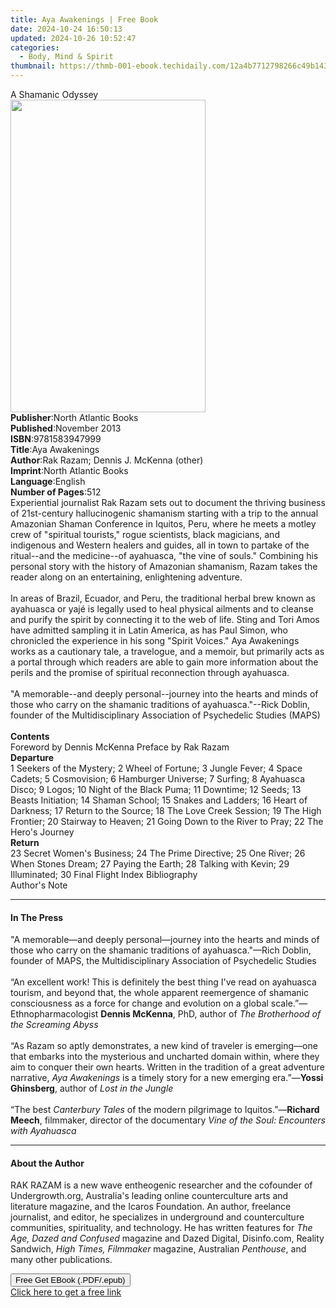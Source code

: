```yaml
---
title: Aya Awakenings | Free Book
date: 2024-10-24 16:50:13
updated: 2024-10-26 10:52:47
categories:
  - Body, Mind & Spirit
thumbnail: https://thmb-001-ebook.techidaily.com/12a4b7712798266c49b1432210252863fde0ccebfaa54eb64df7c8c4b19fcb90.jpg
---
```

<main id="book-container">
  <div class="flex flex-col">
    <div class="book-brief flex-1 py-6 px-4 sm:p-6 md:py-10 md:px-8">
      <!-- brief-->
      <div class="book-brief-main">A Shamanic Odyssey</div>
    </div>
    <div
      class="book-meta-info flex-1 grid gap-4 col-start-1 col-end-3 row-start-1 sm:mb-6 sm:grid-cols-4 lg:gap-6 lg:col-start-2 lg:row-end-6 lg:row-span-6 lg:mb-0"
    >
      <div
        class="book-meta-info-left place-content-center mt-4 p-4 text-sm leading-6 col-start-2 col-span-2 dark:text-slate-400"
      >
        <img
          class="w-full h-500 object-cover rounded-lg sm:h-255 sm:col-span-2 lg:col-span-full"
          src="https://img-001-ebook.techidaily.com/82fdf82f3b2671006bdb3b196d9d66222e0ea2c9306ac30c0bbdcbc38fae26e2.jpg"
          alt=""
          width="312"
          height="500"
        />
      </div>
      <div
        class="book-meta-info-right mt-2 col-start-1 row-start-2 col-span-3 self-center"
      >
        <!-- meta data  -->
        <div class="flex flex-col px-4 md:px-8">
          <div class="flex-1">
            <strong>Publisher</strong>:<span class="px-2"
              >North Atlantic Books</span
            >
          </div>
          <div class="flex-1">
            <strong>Published</strong>:<span class="px-2">November 2013</span>
          </div>
          <div class="flex-1">
            <strong>ISBN</strong>:<span class="px-2">9781583947999</span>
          </div>
          <div class="flex-1">
            <strong>Title</strong>:<span class="px-2">Aya Awakenings</span>
          </div>
          <div class="flex-1">
            <strong>Author</strong>:<span class="px-2"
              >Rak Razam; Dennis J. McKenna (other)</span
            >
          </div>
          <div class="flex-1">
            <strong>Imprint</strong>:<span class="px-2"
              >North Atlantic Books</span
            >
          </div>
          <div class="flex-1">
            <strong>Language</strong>:<span class="px-2">English</span>
          </div>
          <div class="flex-1">
            <strong>Number of Pages</strong>:<span class="px-2">512</span>
          </div>
        </div>
      </div>
    </div>
    <div class="book-description flex-1 py-6 px-4 sm:p-6 md:py-10 md:px-8">
      <div class="book-description-main">
        <div accordion-content="" id="description">
          Experiential journalist Rak Razam sets out to document the thriving
          business of 21st-century hallucinogenic shamanism starting with a trip
          to the annual Amazonian Shaman Conference in Iquitos, Peru, where he
          meets a motley crew of "spiritual tourists," rogue scientists, black
          magicians, and indigenous and Western healers and guides, all in town
          to partake of the ritual--and the medicine--of ayahuasca, "the vine of
          souls." Combining his personal story with the history of Amazonian
          shamanism, Razam takes the reader along on an entertaining,
          enlightening adventure.<br /><br />
          In areas of Brazil, Ecuador, and Peru, the traditional herbal brew
          known as ayahuasca or yajé is legally used to heal physical ailments
          and to cleanse and purify the spirit by connecting it to the web of
          life. Sting and Tori Amos have admitted sampling it in Latin America,
          as has Paul Simon, who chronicled the experience in his song "Spirit
          Voices." Aya Awakenings works as a cautionary tale, a travelogue, and
          a memoir, but primarily acts as a portal through which readers are
          able to gain more information about the perils and the promise of
          spiritual reconnection through ayahuasca.<br /><br />
          "A memorable--and deeply personal--journey into the hearts and minds
          of those who carry on the shamanic traditions of ayahuasca."--Rick
          Doblin, founder of the Multidisciplinary Association of Psychedelic
          Studies (MAPS)<br /><br /><b> Contents</b><br />
          Foreword by Dennis McKenna Preface by Rak Razam <br /><b>Departure </b
          ><br />1 Seekers of the Mystery; 2 Wheel of Fortune; 3 Jungle Fever; 4
          Space Cadets; 5 Cosmovision; 6 Hamburger Universe; 7 Surfing; 8
          Ayahuasca Disco; 9 Logos; 10 Night of the Black Puma; 11 Downtime; 12
          Seeds; 13 Beasts Initiation; 14 Shaman School; 15 Snakes and Ladders;
          16 Heart of Darkness; 17 Return to the Source; 18 The Love Creek
          Session; 19 The High Frontier; 20 Stairway to Heaven; 21 Going Down to
          the River to Pray; 22 The Hero's Journey<br /><b> Return</b><br />
          23 Secret Women's Business; 24 The Prime Directive; 25 One River; 26
          When Stones Dream; 27 Paying the Earth; 28 Talking with Kevin; 29
          Illuminated; 30 Final Flight Index Bibliography<br />
          Author's Note
        </div>
        <div class="accordion-fader"></div>
      </div>
    </div>
    <div class="book-excerpts flex-1 py-6 px-4 sm:p-6 md:py-10 md:px-8">
      <!-- excerpts-->
      <div class="book-excerpts-main">
        <hr />
        <h4 class="placeholder placeholder-heading">
          <span>In The Press</span>
        </h4>
        <p>
          "A memorable—and deeply personal—journey into the hearts and minds of
          those who carry on the shamanic traditions of ayahuasca."—Rich Doblin,
          founder of MAPS, the Multidisciplinary Association of Psychedelic
          Studies<br /><br />“An excellent work! This is definitely the best
          thing I've read on ayahuasca tourism, and beyond that, the whole
          apparent reemergence of shamanic consciousness as a force for change
          and evolution on a global scale.”—Ethnopharmacologist
          <b>Dennis McKenna</b>, PhD, author of
          <i>The Brotherhood of the Screaming Abyss<br /></i><br />
          “As Razam so aptly demonstrates, a new kind of traveler is
          emerging—one that embarks into the mysterious and uncharted domain
          within, where they aim to conquer their own hearts. Written in the
          tradition of a great adventure narrative, <i>Aya Awakenings</i> is a
          timely story for a new emerging era.”—<b>Yossi Ghinsberg</b>,<i
          > </i>author of<i> Lost in the Jungle<br /></i><br />
          “The best <i>Canterbury Tales</i> of the modern pilgrimage to
          Iquitos.”—<b>Richard Meech</b>, filmmaker, director of the documentary
          <i>Vine of the Soul: Encounters with Ayahuasca</i>
        </p>
      </div>
    </div>
    <div class="book-about-author flex-1 py-6 px-4 sm:p-6 md:py-10 md:px-8">
      <!-- about author-->
      <div class="book-main-author-main">
        <hr />
        <h4 class="placeholder placeholder-heading">
          <span>About the Author</span>
        </h4>
        <p>
          RAK RAZAM is a new wave entheogenic researcher and the cofounder of
          Undergrowth.org, Australia's leading online counterculture arts and
          literature magazine, and the Icaros Foundation. An author, freelance
          journalist, and editor, he specializes in underground and
          counterculture communities, spirituality, and technology. He has
          written features for <i>The Age, Dazed and Confused</i> magazine and
          Dazed Digital, Disinfo.com, Reality Sandwich,
          <i>High Times, Filmmaker</i> magazine, Australian <i>Penthouse</i>,
          and many other publications.
        </p>
      </div>
    </div>
    <div class="book-free-get flex-1 py-6 px-4 sm:p-6 md:py-10 md:px-8">
      <button
        id="btn-free-get"
        class="bg-blue-500 hover:bg-blue-700 text-white font-bold py-2 px-4 rounded"
      >
        Free Get EBook (.PDF/.epub)
      </button>
      <div id="countdown-display" class="px-2 text-lg mt-2"></div>
      <a
        id="free-link"
        class="hidden bg-blue-500 hover:bg-blue-700 text-white font-bold py-2 px-4 rounded"
        href="https://www.ebooks.com/en-us/book/1222100/aya-awakenings/rak-razam/"
        target="_blank"
        >Click here to get a free link</a
      >
    </div>
    <script>
      let countdownTime = 0;
      let countdownInterval = null;
      document
        .getElementById('btn-free-get')
        .addEventListener('click', startCountdown);
      function startCountdown() {
        countdownTime = new Date().getTime() + 60000 * 3;
        countdownInterval = setInterval(updateCountdown, 1000);
        document.getElementById('btn-free-get').disabled = true;
        document
          .getElementById('btn-free-get')
          .classList.add('bg-gray-500', 'cursor-not-allowed');
      }
      function updateCountdown() {
        let currentTime = new Date().getTime();
        let timeLeft = countdownTime - currentTime;
        let secondsLeft = Math.floor(timeLeft / 1000);
        document.getElementById('countdown-display').innerHTML =
          `Remaining time: ${secondsLeft} seconds.`;
        if (secondsLeft <= 0) {
          clearInterval(countdownInterval);
          document.getElementById('btn-free-get').classList.add('hidden');
          document.getElementById('free-link').classList.remove('hidden');
          document.getElementById('countdown-display').innerHTML = '';
        }
      }
    </script>
  </div>
</main>
